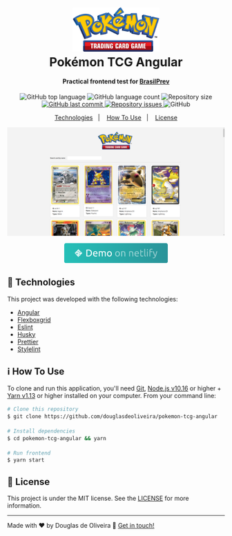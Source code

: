 <h1 align="center">
    <img alt="finch" src=".github/pokemon-tcg-logo.png" width="200" />
    <br>
    Pokémon TCG Angular
</h1>
<h4 align="center">
  Practical frontend test for <a href="https://www1.brasilprev.com.br/">BrasilPrev</a>
</h4>

<p align="center">
  <img alt="GitHub top language" src="https://img.shields.io/github/languages/top/douglasdeoliveira/pokemon-tcg-angular.svg">

  <img alt="GitHub language count" src="https://img.shields.io/github/languages/count/douglasdeoliveira/pokemon-tcg-angular.svg">

  <img alt="Repository size" src="https://img.shields.io/github/repo-size/douglasdeoliveira/pokemon-tcg-angular.svg">

  <a href="https://github.com/douglasdeoliveira/pokemon-tcg-angular/commits/master">
    <img alt="GitHub last commit" src="https://img.shields.io/github/last-commit/douglasdeoliveira/pokemon-tcg-angular.svg">
  </a>

  <a href="https://github.com/douglasdeoliveira/pokemon-tcg-angular/issues">
    <img alt="Repository issues" src="https://img.shields.io/github/issues/douglasdeoliveira/pokemon-tcg-angular.svg">
  </a>

  <img alt="GitHub" src="https://img.shields.io/github/license/douglasdeoliveira/pokemon-tcg-angular.svg">
</p>

<p align="center">
  <a href="#rocket-technologies">Technologies</a>&nbsp;&nbsp;&nbsp;|&nbsp;&nbsp;&nbsp;
  <a href="#information_source-how-to-use">How To Use</a>&nbsp;&nbsp;&nbsp;|&nbsp;&nbsp;&nbsp;
  <a href="#memo-license">License</a>
</p>

![App Screenshot](.github/screenshot.png)

<p align="center">
  <a href="https://keen-lamport-0e3f9f.netlify.app/" target="_blank">
    <img alt="Demo on Netlify" src=".github/btn-demo.png">
  </a>
</p>

## :rocket: Technologies

This project was developed with the following technologies:

- [Angular](https://angular.io/)
- [Flexboxgrid](http://flexboxgrid.com/)
- [Eslint](https://eslint.org/)
- [Husky](https://github.com/typicode/husky)
- [Prettier](https://prettier.io/)
- [Stylelint](https://stylelint.io/)

## :information_source: How To Use

To clone and run this application, you'll need [Git](https://git-scm.com), [Node.js v10.16][nodejs] or higher + [Yarn v1.13][yarn] or higher installed on your computer. From your command line:

```bash
# Clone this repository
$ git clone https://github.com/douglasdeoliveira/pokemon-tcg-angular

# Install dependencies
$ cd pokemon-tcg-angular && yarn

# Run frontend
$ yarn start
```

## :memo: License

This project is under the MIT license. See the [LICENSE](https://github.com/douglasdeoliveira/pokemon-tcg-angular/blob/master/LICENSE) for more information.

---

Made with ♥ by Douglas de Oliveira :wave: [Get in touch!](https://www.linkedin.com/in/douglasoliveiraa/)

[nodejs]: https://nodejs.org/
[yarn]: https://yarnpkg.com/
